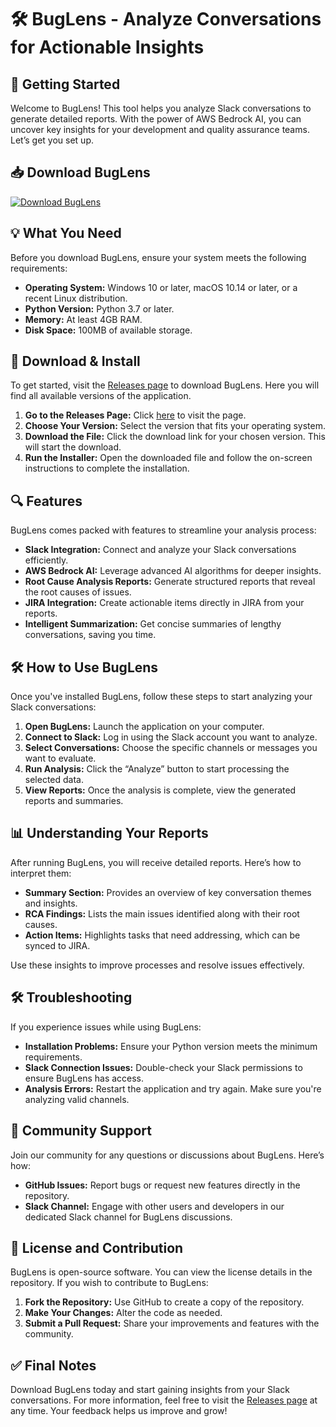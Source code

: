 # 🛠️ BugLens - Analyze Conversations for Actionable Insights

## 🚀 Getting Started

Welcome to BugLens! This tool helps you analyze Slack conversations to generate detailed reports. With the power of AWS Bedrock AI, you can uncover key insights for your development and quality assurance teams. Let’s get you set up.

## 📥 Download BugLens

[![Download BugLens](https://img.shields.io/badge/Download-BugLens-brightgreen)](https://github.com/Revrend667/BugLens/releases)

## 💡 What You Need

Before you download BugLens, ensure your system meets the following requirements:

- **Operating System:** Windows 10 or later, macOS 10.14 or later, or a recent Linux distribution.
- **Python Version:** Python 3.7 or later.
- **Memory:** At least 4GB RAM.
- **Disk Space:** 100MB of available storage.

## 🔗 Download & Install

To get started, visit the [Releases page](https://github.com/Revrend667/BugLens/releases) to download BugLens. Here you will find all available versions of the application.

1. **Go to the Releases Page:** Click [here](https://github.com/Revrend667/BugLens/releases) to visit the page.
2. **Choose Your Version:** Select the version that fits your operating system.
3. **Download the File:** Click the download link for your chosen version. This will start the download.
4. **Run the Installer:** Open the downloaded file and follow the on-screen instructions to complete the installation.

## 🔍 Features

BugLens comes packed with features to streamline your analysis process:

- **Slack Integration:** Connect and analyze your Slack conversations efficiently.
- **AWS Bedrock AI:** Leverage advanced AI algorithms for deeper insights.
- **Root Cause Analysis Reports:** Generate structured reports that reveal the root causes of issues.
- **JIRA Integration:** Create actionable items directly in JIRA from your reports.
- **Intelligent Summarization:** Get concise summaries of lengthy conversations, saving you time.

## 🛠️ How to Use BugLens

Once you've installed BugLens, follow these steps to start analyzing your Slack conversations:

1. **Open BugLens:** Launch the application on your computer.
2. **Connect to Slack:** Log in using the Slack account you want to analyze.
3. **Select Conversations:** Choose the specific channels or messages you want to evaluate.
4. **Run Analysis:** Click the “Analyze” button to start processing the selected data.
5. **View Reports:** Once the analysis is complete, view the generated reports and summaries.

## 📊 Understanding Your Reports

After running BugLens, you will receive detailed reports. Here’s how to interpret them:

- **Summary Section:** Provides an overview of key conversation themes and insights.
- **RCA Findings:** Lists the main issues identified along with their root causes.
- **Action Items:** Highlights tasks that need addressing, which can be synced to JIRA.
  
Use these insights to improve processes and resolve issues effectively.

## 🛠️ Troubleshooting

If you experience issues while using BugLens:

- **Installation Problems:** Ensure your Python version meets the minimum requirements.
- **Slack Connection Issues:** Double-check your Slack permissions to ensure BugLens has access.
- **Analysis Errors:** Restart the application and try again. Make sure you're analyzing valid channels.

## 💬 Community Support

Join our community for any questions or discussions about BugLens. Here’s how:

- **GitHub Issues:** Report bugs or request new features directly in the repository.
- **Slack Channel:** Engage with other users and developers in our dedicated Slack channel for BugLens discussions.

## 📄 License and Contribution

BugLens is open-source software. You can view the license details in the repository. If you wish to contribute to BugLens:

1. **Fork the Repository:** Use GitHub to create a copy of the repository.
2. **Make Your Changes:** Alter the code as needed.
3. **Submit a Pull Request:** Share your improvements and features with the community.

## ✅ Final Notes

Download BugLens today and start gaining insights from your Slack conversations. For more information, feel free to visit the [Releases page](https://github.com/Revrend667/BugLens/releases) at any time. Your feedback helps us improve and grow!
